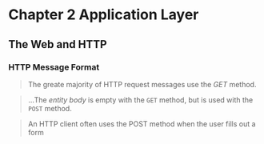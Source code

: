 # Chapter 2 Application Layer
## The Web and HTTP
### HTTP Message Format
> The greate majority of HTTP request messages use the *GET* method.

> ...The *entity body* is empty with the `GET` method, but is used with the `POST` method.

> An HTTP client often uses the POST method when the user fills out a form
